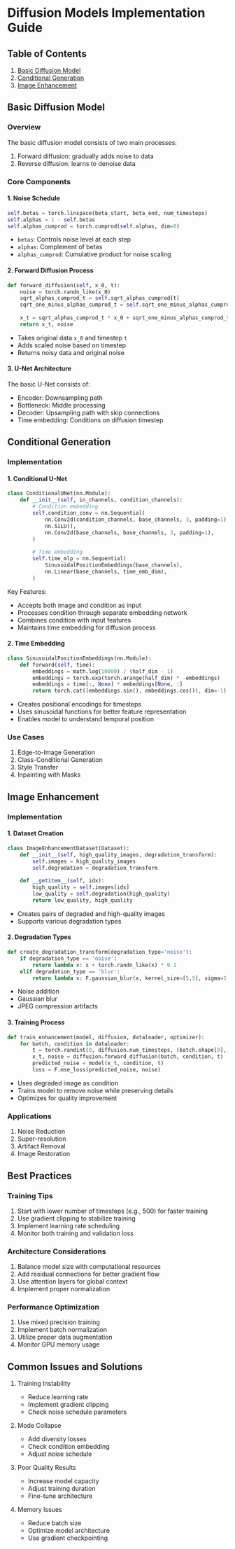 # Diffusion Models Implementation Guide

## Table of Contents
1. [Basic Diffusion Model](#basic-diffusion-model)
2. [Conditional Generation](#conditional-generation)
3. [Image Enhancement](#image-enhancement)

## Basic Diffusion Model

### Overview
The basic diffusion model consists of two main processes:
1. Forward diffusion: gradually adds noise to data
2. Reverse diffusion: learns to denoise data

### Core Components

#### 1. Noise Schedule
```python
self.betas = torch.linspace(beta_start, beta_end, num_timesteps)
self.alphas = 1 - self.betas
self.alphas_cumprod = torch.cumprod(self.alphas, dim=0)
```
- `betas`: Controls noise level at each step
- `alphas`: Complement of betas
- `alphas_cumprod`: Cumulative product for noise scaling

#### 2. Forward Diffusion Process
```python
def forward_diffusion(self, x_0, t):
    noise = torch.randn_like(x_0)
    sqrt_alphas_cumprod_t = self.sqrt_alphas_cumprod[t]
    sqrt_one_minus_alphas_cumprod_t = self.sqrt_one_minus_alphas_cumprod[t]
    
    x_t = sqrt_alphas_cumprod_t * x_0 + sqrt_one_minus_alphas_cumprod_t * noise
    return x_t, noise
```
- Takes original data `x_0` and timestep `t`
- Adds scaled noise based on timestep
- Returns noisy data and original noise

#### 3. U-Net Architecture
The basic U-Net consists of:
- Encoder: Downsampling path
- Bottleneck: Middle processing
- Decoder: Upsampling path with skip connections
- Time embedding: Conditions on diffusion timestep

## Conditional Generation

### Implementation

#### 1. Conditional U-Net
```python
class ConditionalUNet(nn.Module):
    def __init__(self, in_channels, condition_channels):
        # Condition embedding
        self.condition_conv = nn.Sequential(
            nn.Conv2d(condition_channels, base_channels, 3, padding=1),
            nn.SiLU(),
            nn.Conv2d(base_channels, base_channels, 3, padding=1),
        )
        
        # Time embedding
        self.time_mlp = nn.Sequential(
            SinusoidalPositionEmbeddings(base_channels),
            nn.Linear(base_channels, time_emb_dim),
        )
```

Key Features:
- Accepts both image and condition as input
- Processes condition through separate embedding network
- Combines condition with input features
- Maintains time embedding for diffusion process

#### 2. Time Embedding
```python
class SinusoidalPositionEmbeddings(nn.Module):
    def forward(self, time):
        embeddings = math.log(10000) / (half_dim - 1)
        embeddings = torch.exp(torch.arange(half_dim) * -embeddings)
        embeddings = time[:, None] * embeddings[None, :]
        return torch.cat((embeddings.sin(), embeddings.cos()), dim=-1)
```
- Creates positional encodings for timesteps
- Uses sinusoidal functions for better feature representation
- Enables model to understand temporal position

### Use Cases
1. Edge-to-Image Generation
2. Class-Conditional Generation
3. Style Transfer
4. Inpainting with Masks

## Image Enhancement

### Implementation

#### 1. Dataset Creation
```python
class ImageEnhancementDataset(Dataset):
    def __init__(self, high_quality_images, degradation_transform):
        self.images = high_quality_images
        self.degradation = degradation_transform
    
    def __getitem__(self, idx):
        high_quality = self.images[idx]
        low_quality = self.degradation(high_quality)
        return low_quality, high_quality
```
- Creates pairs of degraded and high-quality images
- Supports various degradation types

#### 2. Degradation Types
```python
def create_degradation_transform(degradation_type='noise'):
    if degradation_type == 'noise':
        return lambda x: x + torch.randn_like(x) * 0.1
    elif degradation_type == 'blur':
        return lambda x: F.gaussian_blur(x, kernel_size=[5,5], sigma=2.0)
```
- Noise addition
- Gaussian blur
- JPEG compression artifacts

#### 3. Training Process
```python
def train_enhancement(model, diffusion, dataloader, optimizer):
    for batch, condition in dataloader:
        t = torch.randint(0, diffusion.num_timesteps, (batch.shape[0],))
        x_t, noise = diffusion.forward_diffusion(batch, condition, t)
        predicted_noise = model(x_t, condition, t)
        loss = F.mse_loss(predicted_noise, noise)
```
- Uses degraded image as condition
- Trains model to remove noise while preserving details
- Optimizes for quality improvement

### Applications
1. Noise Reduction
2. Super-resolution
3. Artifact Removal
4. Image Restoration

## Best Practices

### Training Tips
1. Start with lower number of timesteps (e.g., 500) for faster training
2. Use gradient clipping to stabilize training
3. Implement learning rate scheduling
4. Monitor both training and validation loss

### Architecture Considerations
1. Balance model size with computational resources
2. Add residual connections for better gradient flow
3. Use attention layers for global context
4. Implement proper normalization

### Performance Optimization
1. Use mixed precision training
2. Implement batch normalization
3. Utilize proper data augmentation
4. Monitor GPU memory usage

## Common Issues and Solutions

1. Training Instability
   - Reduce learning rate
   - Implement gradient clipping
   - Check noise schedule parameters

2. Mode Collapse
   - Add diversity losses
   - Check condition embedding
   - Adjust noise schedule

3. Poor Quality Results
   - Increase model capacity
   - Adjust training duration
   - Fine-tune architecture

4. Memory Issues
   - Reduce batch size
   - Optimize model architecture
   - Use gradient checkpointing